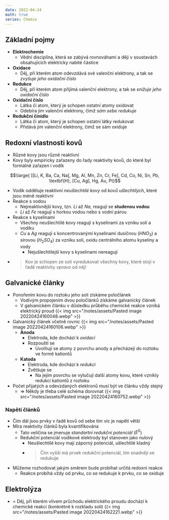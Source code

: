 ```yaml
---
date: 2022-04-24
math: true
series: Chemie
---
```

## Základní pojmy
- **Elektrochemie**
	- Vědní disciplína, která se zabývá rovnováhami a ději v soustavách obsahujících elektricky nabité částice
- **Oxidace**
	- Děj, při kterém atom odevzdává své valenční elektrony, a tak se *zvyšuje jeho oxidační číslo*
- **Redukce**
	- Děj, při kterém atom přijímá valenční elektrony, a tak se *snižuje jeho oxidační číslo*
- **Oxidační číslo**
	- Látka či atom, který je schopen ostatní atomy oxidovat
	- Odebíra jim valenční elektrony, čímž *sám sebe redukuje*
- **Redukční činidlo**
	- Látka či atom, který je schopen ostatní látky redukovat
	- Přidává jim valenční elektrony, čímž se sám oxiduje

## Redoxní vlastnosti kovů
- Různé kovy jsou různě reaktivní
- Kovy byly empiricky zařazeny do řady reaktivity kovů, do které byl formálně zařazen i vodík

$$\large{ [[Li, K, Ba, Ca, Na], Mg, Al, Mn, Zn, Cr, Fe], Cd, Co, Ni, Sn, Pb, \textbf{H}, [Cu, Ag], Hg, Au, Pt}$$

- Vodík odděluje reaktivní *neušlechtilé kovy* od *kovů ušlechtilých*, které jsou méně reaktivní
- Reakce s vodou
	- Nejreaktivnější kovy, tzn. $Li$ až $Na$, reagují se **studenou vodou**
	- $Li$ až $Fe$ reagují s horkou vodou nebo s vodní párou
- Reakce s kyselinami
	- Všechny neušlechtilé kovy reagují s kyselinami za vzniku soli a vodíku
	- $Cu$ a $Ag$ reagují s koncentrovanými kyselinami dusičnou ($HNO_3$) a sírovou ($H_2SO_4$) za vzniku soli, oxidu centrálního atomu kyseliny a vody
		- Nejušlechtilejší kovy s kyselinami nereagují
- > Kov je schopen ze soli vyredukovat všechny kovy, které stojí v řadě reaktivity *vpravo* od něj!

## Galvanické články
- Ponořením kovu do roztoku jeho soli získáme poločlánek
	- Vodivým propojením dvou poločlánků získáme galvanický článek
	- V galvanickém článku v důsledku průběhu chemické reakce vzniká elektrický proud
{{< img src="/notes/assets/Pasted image 20220424160048.webp" >}}
- Galvanický článek včetně rovnic
{{< img src="/notes/assets/Pasted image 20220424160106.webp" >}}
	- **Anoda**
		- Elektroda, kde dochází k *oxidaci*
		- Rozpouští se
			- Uvolňují se atomy z povrchu anody a přecházejí do roztoku ve formě kationtů
	- **Katoda**
		- Elektroda, kde dochází k *redukci*
		- Zvětšuje se
			- Na jejím povrchu se vylučují další atomy kovu, které vznikly redukcí kationtů z roztoku
- Počet přijatých a odevzdaných elektronů musí být ve článku vždy stejný
	- => Někdy je třeba celé schéma dorovnat
{{< img src="/notes/assets/Pasted image 20220424160752.webp" >}}

### Napětí článků
- Čím dál jsou prvky v řadě kovů od sebe tím víc je napětí větší
- Míra reaktivity článků byla kvantifikována
	- Tato veličina se jmenuje *standartní redukční potenciál* ($E^0$)
	- Redukční potenciál vodíkové elektrody byl stanoven jako nulový
		- Neušlechtilé kovy mají záporný potenciál, ušlechtilé kladný
		- > Čím vyšší má prvek redukční potenciál, tím snadněji se redukuje
- Můžeme rozhodovat jakým směrem bude probíhat určitá redoxní reakce
	- Reakce probíhá vždy od prvku, co se redukuje k prvku, co se oxiduje

## Elektrolýza
- = Děj, při kterém vlivem průchodu elektrického proudu dochází k chemické reakci (konkrétně k rozkladu soli)
{{< img src="/notes/assets/Pasted image 20220424162221.webp" >}}